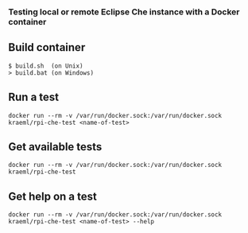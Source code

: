 ### Testing local or remote Eclipse Che instance with a Docker container

## Build container
```
$ build.sh  (on Unix)
> build.bat (on Windows)
```

## Run a test
```
docker run --rm -v /var/run/docker.sock:/var/run/docker.sock kraeml/rpi-che-test <name-of-test>
```

## Get available tests
```
docker run --rm -v /var/run/docker.sock:/var/run/docker.sock kraeml/rpi-che-test
```

## Get help on a test
```
docker run --rm -v /var/run/docker.sock:/var/run/docker.sock kraeml/rpi-che-test <name-of-test> --help
```

